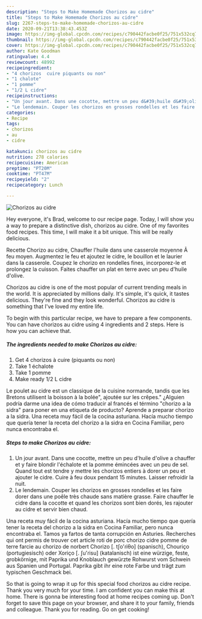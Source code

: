 ```yaml
---
description: "Steps to Make Homemade Chorizos au cidre"
title: "Steps to Make Homemade Chorizos au cidre"
slug: 2267-steps-to-make-homemade-chorizos-au-cidre
date: 2020-09-21T13:38:43.453Z
image: https://img-global.cpcdn.com/recipes/c790442facbe0f25/751x532cq70/chorizos-au-cidre-photo-principale-de-la-recette.jpg
thumbnail: https://img-global.cpcdn.com/recipes/c790442facbe0f25/751x532cq70/chorizos-au-cidre-photo-principale-de-la-recette.jpg
cover: https://img-global.cpcdn.com/recipes/c790442facbe0f25/751x532cq70/chorizos-au-cidre-photo-principale-de-la-recette.jpg
author: Kate Goodman
ratingvalue: 4.4
reviewcount: 48992
recipeingredient:
- "4 chorizos  cuire piquants ou non"
- "1 chalote"
- "1 pomme"
- "1/2 L cidre"
recipeinstructions:
- "Un jour avant. Dans une cocotte, mettre un peu d&#39;huile d&#39;olive a chauffer et y faire blondir l&#39;échalote et la pomme émincées avec un peu de sel. Quand tout est tendre y mettre les chorizos entiers à dorer un peu et ajouter le cidre. Cuire à feu doux pendant 15 minutes. Laisser refroidir la nuit."
- "Le lendemain. Couper les chorizos en grosses rondelles et les faire dorer dans une poêle très chaude sans matière grasse. Faire chauffer le cidre dans la cocotte et quand les chorizos sont bien dorés, les rajouter au cidre et servir bien chaud."
categories:
- Recipe
tags:
- chorizos
- au
- cidre

katakunci: chorizos au cidre 
nutrition: 278 calories
recipecuisine: American
preptime: "PT20M"
cooktime: "PT47M"
recipeyield: "2"
recipecategory: Lunch

---
```



![Chorizos au cidre](https://img-global.cpcdn.com/recipes/c790442facbe0f25/751x532cq70/chorizos-au-cidre-photo-principale-de-la-recette.jpg)

Hey everyone, it's Brad, welcome to our recipe page. Today, I will show you a way to prepare a distinctive dish, chorizos au cidre. One of my favorites food recipes. This time, I will make it a bit unique. This will be really delicious.

Recette Chorizo au cidre, Chauffer l&#39;huile dans une casserole moyenne Ã feu moyen. Augmentez le feu et ajoutez le cidre, le bouillon et le laurier dans la casserole. Coupez le chorizo en rondelles fines, incorporez-le et prolongez la cuisson. Faites chauffer un plat en terre avec un peu d&#39;huile d&#39;olive.

Chorizos au cidre is one of the most popular of current trending meals in the world. It is appreciated by millions daily. It's simple, it's quick, it tastes delicious. They're fine and they look wonderful. Chorizos au cidre is something that I've loved my entire life.


To begin with this particular recipe, we have to prepare a few components. You can have chorizos au cidre using 4 ingredients and 2 steps. Here is how you can achieve that.

<!--inarticleads1-->

##### The ingredients needed to make Chorizos au cidre:

1. Get 4 chorizos à cuire (piquants ou non)
1. Take 1 échalote
1. Take 1 pomme
1. Make ready 1/2 L cidre


Le poulet au cidre est un classique de la cuisine normande, tandis que les Bretons utilisent la boisson à la bolée&#34;, ajoutée sur les crêpes.&#34; ¿Alguien podría darme una idea de cómo traducir al francés el término &#34;chorizo a la sidra&#34; para poner en una etiqueta de producto? Aprende a preparar chorizo a la sidra. Una receta muy fácil de la cocina asturiana. Hacía mucho tiempo que quería tener la receta del chorizo a la sidra en Cocina Familiar, pero nunca encontraba el. 

<!--inarticleads2-->

##### Steps to make Chorizos au cidre:

1. Un jour avant. Dans une cocotte, mettre un peu d&#39;huile d&#39;olive a chauffer et y faire blondir l&#39;échalote et la pomme émincées avec un peu de sel. Quand tout est tendre y mettre les chorizos entiers à dorer un peu et ajouter le cidre. Cuire à feu doux pendant 15 minutes. Laisser refroidir la nuit.
1. Le lendemain. Couper les chorizos en grosses rondelles et les faire dorer dans une poêle très chaude sans matière grasse. Faire chauffer le cidre dans la cocotte et quand les chorizos sont bien dorés, les rajouter au cidre et servir bien chaud.


Una receta muy fácil de la cocina asturiana. Hacía mucho tiempo que quería tener la receta del chorizo a la sidra en Cocina Familiar, pero nunca encontraba el. Tamos ya fartos de tanta corrupción en Asturies. Recherches qui ont permis de trouver cet article roti de porc chorizo cidre pomme de terre farcie au chorizo de norbert Chorizo [. tʃo&#39;ɾiθo] (spanisch), Chouriço (portugiesisch) oder Xoriço [. ʃu&#39;ɾisu] (katalanisch) ist eine würzige, feste, grobkörnige, mit Paprika und Knoblauch gewürzte Rohwurst vom Schwein aus Spanien und Portugal. Paprika gibt ihr eine rote Farbe und trägt zum typischen Geschmack bei. 

So that is going to wrap it up for this special food chorizos au cidre recipe. Thank you very much for your time. I am confident you can make this at home. There is gonna be interesting food at home recipes coming up. Don't forget to save this page on your browser, and share it to your family, friends and colleague. Thank you for reading. Go on get cooking!
